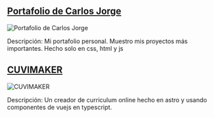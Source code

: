 ## [Portafolio de Carlos Jorge](https://carlosjorger.github.io)

![Portafolio de Carlos Jorge](https://carlosjorger.github.io/images/logo.png)

Descripción: Mi portafolio personal. Muestro mis proyectos más importantes. Hecho solo en css, html y js


## [CUVIMAKER](https://cuvimaker.netlify.app)

![CUVIMAKER](https://cuvimaker.netlify.app/favicon.svg)

Descripción: Un creador de curriculum online hecho en astro y usando componentes de vuejs en typescript.
